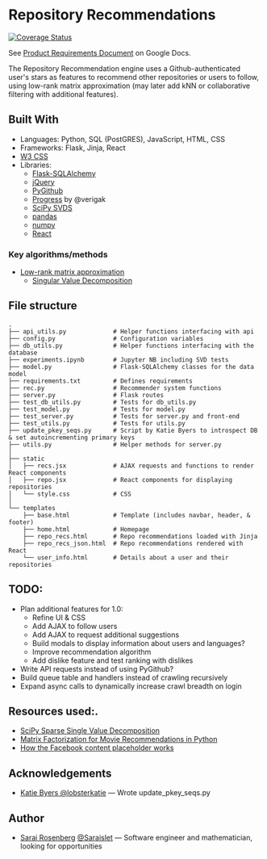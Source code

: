 # Repository Recommendations

[![Coverage Status](https://coveralls.io/repos/github/Saraislet/repo-recs/badge.svg?branch=master)](https://coveralls.io/github/Saraislet/repo-recs?branch=master)

See [Product Requirements Document](https://docs.google.com/document/d/1Y0B8MoOj3lp8YS9QbsYC92vsY3Bjg_gF1gXMOUPOnRw) on Google Docs.

The Repository Recommendation engine uses a Github-authenticated user's stars as features to recommend other repositories or users to follow, using low-rank matrix approximation (may later add kNN or collaborative filtering with additional features).

## Built With
* Languages: Python, SQL (PostGRES), JavaScript, HTML, CSS
* Frameworks: Flask, Jinja, React
* [W3 CSS](https://www.w3schools.com/w3css/)
* Libraries:
  * [Flask-SQLAlchemy](http://flask-sqlalchemy.pocoo.org/)
  * [jQuery](https://jquery.com/)
  * [PyGithub](http://pygithub.readthedocs.io)
  * [Progress](https://github.com/verigak/progress/) by @verigak
  * [SciPy SVDS](https://docs.scipy.org/doc/scipy/reference/generated/scipy.sparse.linalg.svds.html)
  * [pandas](https://pandas.pydata.org/)
  * [numpy](http://www.numpy.org/)
  * [React](https://reactjs.org/)

### Key algorithms/methods
* [Low-rank matrix approximation](https://en.wikipedia.org/wiki/Low-rank_matrix_approximations)
  * [Singular Value Decomposition](https://en.wikipedia.org/wiki/Singular-value_decomposition)

## File structure

    .
    ├── api_utils.py             # Helper functions interfacing with api
    ├── config.py                # Configuration variables
    ├── db_utils.py              # Helper functions interfacing with the database
    ├── experiments.ipynb        # Jupyter NB including SVD tests
    ├── model.py                 # Flask-SQLAlchemy classes for the data model
    ├── requirements.txt         # Defines requirements
    ├── rec.py                   # Recommender system functions
    ├── server.py                # Flask routes
    ├── test_db_utils.py         # Tests for db_utils.py
    ├── test_model.py            # Tests for model.py
    ├── test_server.py           # Tests for server.py and front-end
    ├── test_utils.py            # Tests for utils.py
    ├── update_pkey_seqs.py      # Script by Katie Byers to introspect DB & set autoincrementing primary keys
    ├── utils.py                 # Helper methods for server.py
    │
    ├── static
    │   ├── recs.jsx             # AJAX requests and functions to render React components
    │   ├── repo.jsx             # React components for displaying repositories
    │   └── style.css            # CSS
    │
    └── templates
        ├── base.html            # Template (includes navbar, header, & footer)
        ├── home.html            # Homepage
        ├── repo_recs.html       # Repo recommendations loaded with Jinja
        ├── repo_recs_json.html  # Repo recommendations rendered with React 
        └── user_info.html       # Details about a user and their repositories

## TODO:
* Plan additional features for 1.0:
  * Refine UI & CSS
  * Add AJAX to follow users
  * Add AJAX to request additional suggestions
  * Build modals to display information about users and languages?
  * Improve recommendation algorithm
  * Add dislike feature and test ranking with dislikes
* Write API requests instead of using PyGithub?
* Build queue table and handlers instead of crawling recursively
* Expand async calls to dynamically increase crawl breadth on login

## Resources used:.
* [SciPy Sparse Single Value Decomposition](http://scipy.github.io/devdocs/generated/scipy.sparse.linalg.svds.html#scipy.sparse.linalg.svds)
* [Matrix Factorization for Movie Recommendations in Python](https://beckernick.github.io/matrix-factorization-recommender/)
* [How the Facebook content placeholder works](https://cloudcannon.com/deconstructions/2014/11/15/facebook-content-placeholder-deconstruction.html)

## Acknowledgements
* [Katie Byers @lobsterkatie](https://github.com/lobsterkatie) — Wrote update_pkey_seqs.py

## Author
* [Sarai Rosenberg](https://sar.ai) [@Saraislet](https://github.com/Saraislet) — Software engineer and mathematician, looking for opportunities
